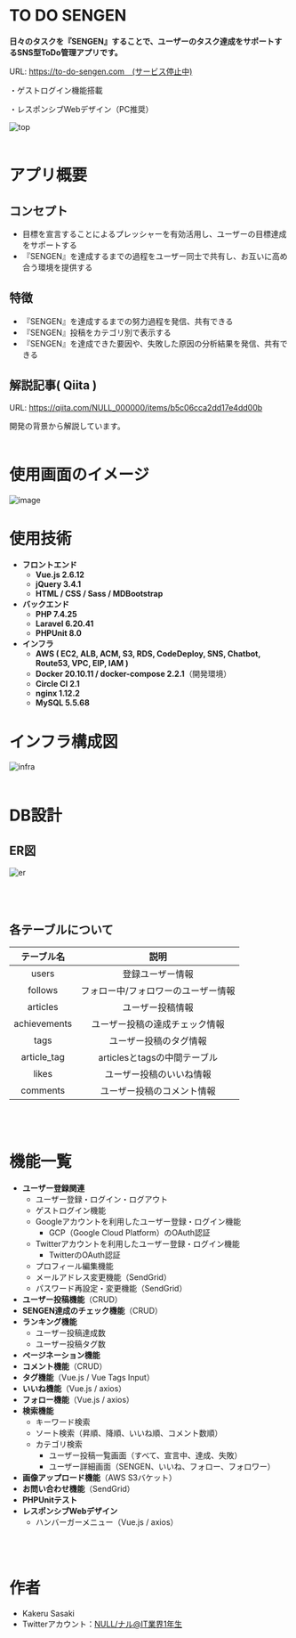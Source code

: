 # **TO DO SENGEN**
**日々のタスクを『SENGEN』することで、ユーザーのタスク達成をサポートするSNS型ToDo管理アプリです。**

URL: https://to-do-sengen.com　(サービス停止中)

・ゲストログイン機能搭載

・レスポンシブWebデザイン（PC推奨）

![top](public/images/README.md/top_todosengen.png)
<br>
<br>

# **アプリ概要**
## **コンセプト**

- 目標を宣言することによるプレッシャーを有効活用し、ユーザーの目標達成をサポートする
- 『SENGEN』を達成するまでの過程をユーザー同士で共有し、お互いに高め合う環境を提供する

## **特徴**
- 『SENGEN』を達成するまでの努力過程を発信、共有できる
- 『SENGEN』投稿をカテゴリ別で表示する
- 『SENGEN』を達成できた要因や、失敗した原因の分析結果を発信、共有できる

## **解説記事**( Qiita )
URL: https://qiita.com/NULL_000000/items/b5c06cca2dd17e4dd00b

開発の背景から解説しています。
<br>
<br>

# **使用画面のイメージ**
![image](/public/images/README.md/image_todosengen.png)

# **使用技術**
- **フロントエンド**
  - **Vue.js 2.6.12**
  - **jQuery 3.4.1**
  - **HTML / CSS / Sass / MDBootstrap**
- **バックエンド**
  - **PHP 7.4.25**
  - **Laravel 6.20.41**
  - **PHPUnit 8.0**
- **インフラ**
  - **AWS ( EC2, ALB, ACM, S3, RDS, CodeDeploy, SNS, Chatbot, Route53, VPC, EIP, IAM )**
  - **Docker 20.10.11 / docker-compose 2.2.1**（開発環境）
  - **Circle CI 2.1**
  - **nginx 1.12.2**
  - **MySQL 5.5.68**

# **インフラ構成図**
![infra](/public/images/README.md/infra_todosengen.png)
<br>
<br>

# **DB設計**
## **ER図**
![er](/public/images/README.md/er_todosengen.png)

<br>
<br>

## **各テーブルについて**
| テーブル名   | 説明                                |
|:-:           |:-:                                  |
| users        | 登録ユーザー情報                    |
| follows      | フォロー中/フォロワーのユーザー情報 |
| articles     | ユーザー投稿情報                    |
| achievements | ユーザー投稿の達成チェック情報      |
| tags         | ユーザー投稿のタグ情報              |
| article_tag  | articlesとtagsの中間テーブル        |
| likes        | ユーザー投稿のいいね情報            |
| comments     | ユーザー投稿のコメント情報          |
<br>
<br>

# **機能一覧**
- **ユーザー登録関連**
  - ユーザー登録・ログイン・ログアウト
  - ゲストログイン機能
  - Googleアカウントを利用したユーザー登録・ログイン機能
    - GCP（Google Cloud Platform）のOAuth認証
  - Twitterアカウントを利用したユーザー登録・ログイン機能
    - TwitterのOAuth認証
  - プロフィール編集機能
  - メールアドレス変更機能（SendGrid）
  - パスワード再設定・変更機能（SendGrid）
- **ユーザー投稿機能**（CRUD）
- **SENGEN達成のチェック機能**（CRUD）
- **ランキング機能**
  - ユーザー投稿達成数
  - ユーザー投稿タグ数
- **ページネーション機能**
- **コメント機能**（CRUD）
- **タグ機能**（Vue.js / Vue Tags Input）
- **いいね機能**（Vue.js / axios）
- **フォロー機能**（Vue.js / axios）
- **検索機能**
  - キーワード検索
  - ソート検索（昇順、降順、いいね順、コメント数順）
  - カテゴリ検索
    - ユーザー投稿一覧画面（すべて、宣言中、達成、失敗）
    - ユーザー詳細画面（SENGEN、いいね、フォロー、フォロワー）
- **画像アップロード機能**（AWS S3バケット）
- **お問い合わせ機能**（SendGrid）
- **PHPUnitテスト**
- **レスポンシブWebデザイン**
  - ハンバーガーメニュー（Vue.js / axios）
<br>
<br>

# **作者**
- Kakeru Sasaki
- Twitterアカウント：[NULL/ナル@IT業界1年生](https://twitter.com/_NULL_000000_)

